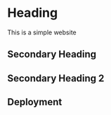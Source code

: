 #  Heading

This is a simple website

## Secondary Heading

## Secondary Heading 2

## Deployment


